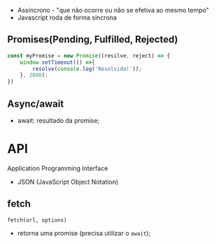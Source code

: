 - Assíncrono - "que não ocorre ou não se efetiva ao mesmo tempo"
- Javascript roda de forma síncrona

## Promises(Pending, Fulfilled, Rejected)
```javascript
const myPromise = new Promise((resilve, reject) => {
    window.setTimeout(() =>{
        resolve(console.log('Resolvida!'));
    }, 2000);
})
```

## Async/await
- await: resultado da promise;

# API
Application Programming Interface
- JSON (JavaScript Object Notation)

## fetch
`fetch(url, options)`
- retorna uma promise (precisa utilizar o `await`);